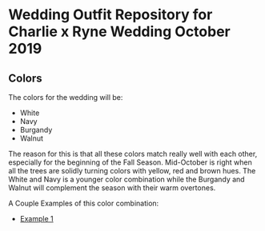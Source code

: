 # Wedding Outfit Repository for Charlie x Ryne Wedding October 2019

## Colors
The colors for the wedding will be:
* White
* Navy
* Burgandy
* Walnut

The reason for this is that all these colors match really well with each other, especially for the beginning of the Fall Season. Mid-October is right when all the trees are solidly turning colors with yellow, red and brown hues. The White and Navy is a younger color combination while the Burgandy and Walnut will complement the season with their warm overtones.

A Couple Examples of this color combination:
* [Example 1](http://happywedd.com/wp-content/uploads/2017/07/a-navy-three-piece-wedding-suit-with-a-striped-burgundy-tie-and-brown-shoes-480x720.jpg)
